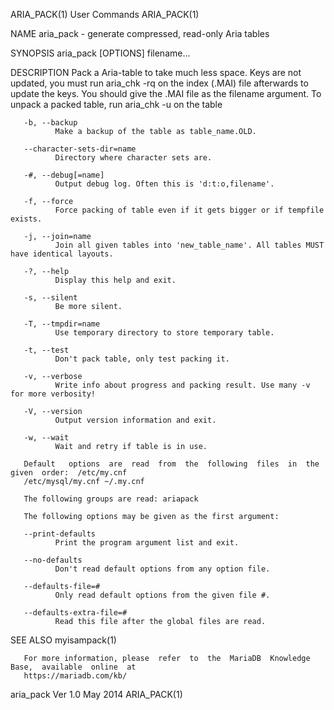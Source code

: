 ARIA_PACK(1)                                User Commands                                ARIA_PACK(1)

NAME
       aria_pack - generate compressed, read-only Aria tables

SYNOPSIS
       aria_pack [OPTIONS] filename...

DESCRIPTION
       Pack a Aria-table to take much less space.  Keys are not updated, you must run aria_chk -rq on
       the index (.MAI) file afterwards to update the keys.  You should give the  .MAI  file  as  the
       filename argument.  To unpack a packed table, run aria_chk -u on the table

       -b, --backup
              Make a backup of the table as table_name.OLD.

       --character-sets-dir=name
              Directory where character sets are.

       -#, --debug[=name]
              Output debug log. Often this is 'd:t:o,filename'.

       -f, --force
              Force packing of table even if it gets bigger or if tempfile exists.

       -j, --join=name
              Join all given tables into 'new_table_name'. All tables MUST have identical layouts.

       -?, --help
              Display this help and exit.

       -s, --silent
              Be more silent.

       -T, --tmpdir=name
              Use temporary directory to store temporary table.

       -t, --test
              Don't pack table, only test packing it.

       -v, --verbose
              Write info about progress and packing result. Use many -v for more verbosity!

       -V, --version
              Output version information and exit.

       -w, --wait
              Wait and retry if table is in use.

       Default   options  are  read  from  the  following  files  in  the  given  order:  /etc/my.cnf
       /etc/mysql/my.cnf ~/.my.cnf

       The following groups are read: ariapack

       The following options may be given as the first argument:

       --print-defaults
              Print the program argument list and exit.

       --no-defaults
              Don't read default options from any option file.

       --defaults-file=#
              Only read default options from the given file #.

       --defaults-extra-file=#
              Read this file after the global files are read.

SEE ALSO
       myisampack(1)

       For more information, please  refer  to  the  MariaDB  Knowledge  Base,  available  online  at
       https://mariadb.com/kb/

aria_pack Ver 1.0                              May 2014                                  ARIA_PACK(1)
